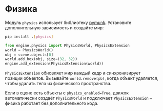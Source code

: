 # Физика

Модуль `physics` использует библиотеку [pymunk](https://www.pymunk.org/).
Установите дополнительную зависимость и создайте мир:

```bash
pip install .[physics]
```

```python
from engine.physics import PhysicsWorld, PhysicsExtension
world = PhysicsWorld()
obj = scene.objects[0]
world.add_box(obj, size=(32, 32))
engine.add_extension(PhysicsExtension(world))
```

`PhysicsExtension` обновляет мир каждый кадр и синхронизирует позиции объектов.
Вызывайте `world.remove(pb)`, когда объект удаляется, чтобы удалить тело из
физического пространства.

Если в сцене есть объекты с ``physics_enabled=True``, движок автоматически
создаёт ``PhysicsWorld`` и подключает ``PhysicsExtension`` – физика работает
без дополнительного кода.
